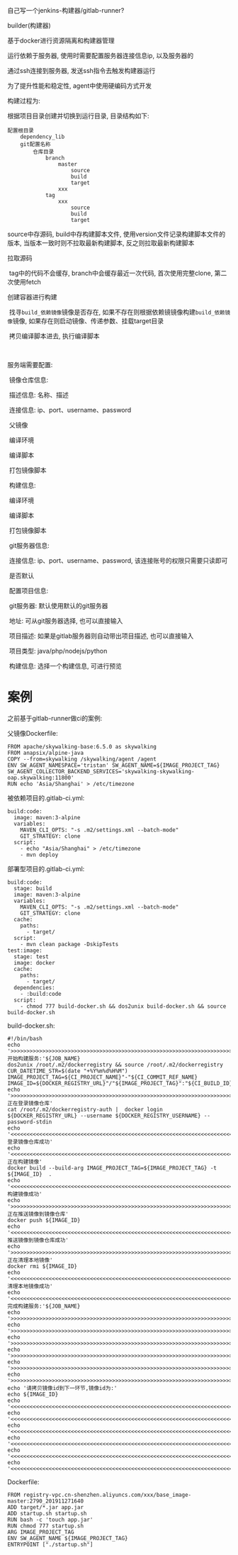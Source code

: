 自己写一个jenkins-构建器/gitlab-runner?



builder(构建器)

基于docker进行资源隔离和构建器管理

运行依赖于服务器, 使用时需要配置服务器连接信息ip, 以及服务器的

通过ssh连接到服务器, 发送ssh指令去触发构建器运行

为了提升性能和稳定性, agent中使用硬编码方式开发



构建过程为:

根据项目目录创建并切换到运行目录, 目录结构如下:

```
配置根目录
	dependency_lib
	git配置名称
		仓库目录
			branch
				master
					source
                    build
                    target
				xxx
			tag
				xxx
					source
                    build
                    target

```

source中存源码, build中存构建脚本文件, 使用version文件记录构建脚本文件的版本, 当版本一致时则不拉取最新构建脚本, 反之则拉取最新构建脚本

拉取源码

​	tag中的代码不会缓存, branch中会缓存最近一次代码, 首次使用完整clone, 第二次使用fetch

创建容器进行构建

​	找寻`build_依赖镜像`镜像是否存在, 如果不存在则根据依赖镜镜像构建`build_依赖镜像`镜像, 如果存在则启动镜像、传递参数、挂载target目录

​		拷贝编译脚本进去, 执行编译脚本

​	

服务端需要配置:

​	镜像仓库信息:

​		描述信息: 名称、描述

​		连接信息: ip、port、username、password

​	父镜像

​			编译环境

​			编译脚本

​			打包镜像脚本

​	构建信息:

​			编译环境

​			编译脚本

​			打包镜像脚本

​	git服务器信息:

​			连接信息: ip、port、username、password, 该连接账号的权限只需要只读即可

​			是否默认

​	配置项目信息:

​		git服务器: 默认使用默认的git服务器

​		地址: 可从git服务器选择, 也可以直接输入

​		项目描述: 如果是gitlab服务器则自动带出项目描述, 也可以直接输入

​		项目类型: java/php/nodejs/python

​		构建信息: 选择一个构建信息, 可进行预览



# 案例

之前基于gitlab-runner做ci的案例:

父镜像Dockerfile:

```
FROM apache/skywalking-base:6.5.0 as skywalking
FROM anapsix/alpine-java
COPY --from=skywalking /skywalking/agent /agent
ENV SW_AGENT_NAMESPACE='tristan' SW_AGENT_NAME=${IMAGE_PROJECT_TAG} SW_AGENT_COLLECTOR_BACKEND_SERVICES='skywalking-skywalking-oap.skywalking:11800'
RUN echo 'Asia/Shanghai' > /etc/timezone
```

被依赖项目的.gitlab-ci.yml:

```
build:code:
  image: maven:3-alpine
  variables:
    MAVEN_CLI_OPTS: "-s .m2/settings.xml --batch-mode"
    GIT_STRATEGY: clone
  script:
    - echo "Asia/Shanghai" > /etc/timezone
    - mvn deploy
```

部署型项目的.gitlab-ci.yml:

```
build:code:
  stage: build
  image: maven:3-alpine
  variables:
    MAVEN_CLI_OPTS: "-s .m2/settings.xml --batch-mode"
    GIT_STRATEGY: clone
  cache:
    paths:
      - target/
  script:
    - mvn clean package -DskipTests
test:image:
  stage: test
  image: docker
  cache:
    paths:
      - target/
  dependencies:
    - :build:code
  script:
    - chmod 777 build-docker.sh && dos2unix build-docker.sh && source build-docker.sh
```

build-docker.sh:

```
#!/bin/bash
echo '>>>>>>>>>>>>>>>>>>>>>>>>>>>>>>>>>>>>>>>>>>>>>>>>>>>>>>>>>>>>>>>>>>>>>>>>>>>>>>>>>>>>>>开始构建服务:'${JOB_NAME}
dos2unix /root/.m2/dockerregistry && source /root/.m2/dockerregistry
CUR_DATETIME_STR=$(date "+%Y%m%d%H%M")
IMAGE_PROJECT_TAG=${CI_PROJECT_NAME}"-"${CI_COMMIT_REF_NAME}
IMAGE_ID=${DOCKER_REGISTRY_URL}"/"${IMAGE_PROJECT_TAG}":"${CI_BUILD_ID}"_"${CUR_DATETIME_STR}
echo '>>>>>>>>>>>>>>>>>>>>>>>>>>>>>>>>>>>>>>>>>>>>>>>>>>>>>>>>>>>>>>>>>>>>>>>>>>>>>>>>>>>>>>正在登录镜像仓库'
cat /root/.m2/dockerregistry-auth |  docker login ${DOCKER_REGISTRY_URL} --username ${DOCKER_REGISTRY_USERNAME} --password-stdin
echo '<<<<<<<<<<<<<<<<<<<<<<<<<<<<<<<<<<<<<<<<<<<<<<<<<<<<<<<<<<<<<<<<<<<<<<<<<<<<<<<<<<<<<<登录镜像仓库成功'
echo '<<<<<<<<<<<<<<<<<<<<<<<<<<<<<<<<<<<<<<<<<<<<<<<<<<<<<<<<<<<<<<<<<<<<<<<<<<<<<<<<<<<<<<正在构建镜像'
docker build --build-arg IMAGE_PROJECT_TAG=${IMAGE_PROJECT_TAG} -t ${IMAGE_ID}  .
echo '<<<<<<<<<<<<<<<<<<<<<<<<<<<<<<<<<<<<<<<<<<<<<<<<<<<<<<<<<<<<<<<<<<<<<<<<<<<<<<<<<<<<<<构建镜像成功'
echo '>>>>>>>>>>>>>>>>>>>>>>>>>>>>>>>>>>>>>>>>>>>>>>>>>>>>>>>>>>>>>>>>>>>>>>>>>>>>>>>>>>>>>>正在推送镜像到镜像仓库'
docker push ${IMAGE_ID}
echo '<<<<<<<<<<<<<<<<<<<<<<<<<<<<<<<<<<<<<<<<<<<<<<<<<<<<<<<<<<<<<<<<<<<<<<<<<<<<<<<<<<<<<<推送镜像到镜像仓库成功'
echo '>>>>>>>>>>>>>>>>>>>>>>>>>>>>>>>>>>>>>>>>>>>>>>>>>>>>>>>>>>>>>>>>>>>>>>>>>>>>>>>>>>>>>>正在清理本地镜像'
docker rmi ${IMAGE_ID}
echo '<<<<<<<<<<<<<<<<<<<<<<<<<<<<<<<<<<<<<<<<<<<<<<<<<<<<<<<<<<<<<<<<<<<<<<<<<<<<<<<<<<<<<<清理本地镜像成功'
echo '<<<<<<<<<<<<<<<<<<<<<<<<<<<<<<<<<<<<<<<<<<<<<<<<<<<<<<<<<<<<<<<<<<<<<<<<<<<<<<<<<<<<<<完成构建服务:'${JOB_NAME}
echo '>>>>>>>>>>>>>>>>>>>>>>>>>>>>>>>>>>>>>>>>>>>>>>>>>>>>>>>>>>>>>>>>>>>>>>>>>>>>>>>>>>>>>>'
echo '>>>>>>>>>>>>>>>>>>>>>>>>>>>>>>>>>>>>>>>>>>>>>>>>>>>>>>>>>>>>>>>>>>>>>>>>>>>>>>>>>>>>>>'
echo '>>>>>>>>>>>>>>>>>>>>>>>>>>>>>>>>>>>>>>>>>>>>>>>>>>>>>>>>>>>>>>>>>>>>>>>>>>>>>>>>>>>>>>'
echo '>>>>>>>>>>>>>>>>>>>>>>>>>>>>>>>>>>>>>>>>>>>>>>>>>>>>>>>>>>>>>>>>>>>>>>>>>>>>>>>>>>>>>>'
echo '>>>>>>>>>>>>>>>>>>>>>>>>>>>>>>>>>>>>>>>>>>>>>>>>>>>>>>>>>>>>>>>>>>>>>>>>>>>>>>>>>>>>>>'
echo '>>>>>>>>>>>>>>>>>>>>>>>>>>>>>>>>>>>>>>>>>>>>>>>>>>>>>>>>>>>>>>>>>>>>>>>>>>>>>>>>>>>>>>'
echo '请拷贝镜像id到下一环节,镜像id为:'
echo ${IMAGE_ID}
echo '<<<<<<<<<<<<<<<<<<<<<<<<<<<<<<<<<<<<<<<<<<<<<<<<<<<<<<<<<<<<<<<<<<<<<<<<<<<<<<<<<<<<<<'
echo '<<<<<<<<<<<<<<<<<<<<<<<<<<<<<<<<<<<<<<<<<<<<<<<<<<<<<<<<<<<<<<<<<<<<<<<<<<<<<<<<<<<<<<'
echo '<<<<<<<<<<<<<<<<<<<<<<<<<<<<<<<<<<<<<<<<<<<<<<<<<<<<<<<<<<<<<<<<<<<<<<<<<<<<<<<<<<<<<<'
echo '<<<<<<<<<<<<<<<<<<<<<<<<<<<<<<<<<<<<<<<<<<<<<<<<<<<<<<<<<<<<<<<<<<<<<<<<<<<<<<<<<<<<<<'
echo '<<<<<<<<<<<<<<<<<<<<<<<<<<<<<<<<<<<<<<<<<<<<<<<<<<<<<<<<<<<<<<<<<<<<<<<<<<<<<<<<<<<<<<'
echo '<<<<<<<<<<<<<<<<<<<<<<<<<<<<<<<<<<<<<<<<<<<<<<<<<<<<<<<<<<<<<<<<<<<<<<<<<<<<<<<<<<<<<<'
```

Dockerfile:

```
FROM registry-vpc.cn-shenzhen.aliyuncs.com/xxx/base_image-master:2790_201911271640
ADD target/*.jar app.jar
ADD startup.sh startup.sh
RUN bash -c 'touch app.jar'
RUN chmod 777 startup.sh
ARG IMAGE_PROJECT_TAG
ENV SW_AGENT_NAME ${IMAGE_PROJECT_TAG}
ENTRYPOINT ["./startup.sh"]
```

